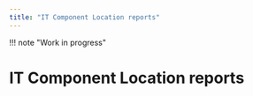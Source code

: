 ```yaml
---
title: "IT Component Location reports"
---
```


!!! note "Work in progress"

# IT Component Location reports
